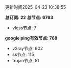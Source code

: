 更新时间2025-04-23 10:38:55

**总订阅: 22**
**总节点: 6763**
- vless节点: 7

**google ping有效节点: 768**
- v2ray节点: 602
- ss节点: 115
- trojan节点: 51
